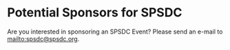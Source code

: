 # Potential Sponsors for SPSDC

Are you interested in sponsoring an SPSDC Event?  Please send an e-mail to <mailto:spsdc@spsdc.org>.